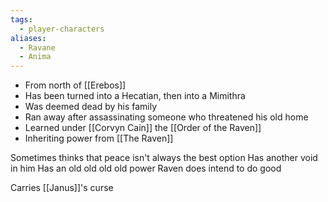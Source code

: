 ```yaml
---
tags:
  - player-characters
aliases:
  - Ravane
  - Anima
---
```

- From north of [[Erebos]]
- Has been turned into a Hecatian, then into a Mimithra
- Was deemed dead by his family
- Ran away after assassinating someone who threatened his old home
- Learned under [[Corvyn Cain]] the [[Order of the Raven]]
- Inheriting power from [[The Raven]]

Sometimes thinks that peace isn't always the best option
Has another void in him
Has an old old old old power
Raven does intend to do good

Carries [[Janus]]'s curse